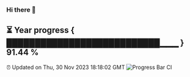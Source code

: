 ### Hi there 👋
⏳ Year progress { ███████████████████████████▁▁▁ } 91.44 %
---
⏰ Updated on Thu, 30 Nov 2023 18:18:02 GMT
![Progress Bar CI](https://github.com/liununu/liununu/workflows/Progress%20Bar%20CI/badge.svg)
